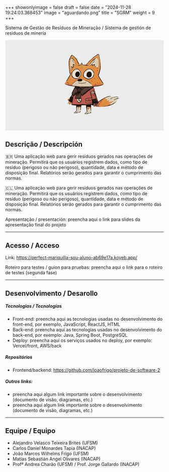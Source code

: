 +++
showonlyimage = false
draft = false
date = "2024-11-28 19:24:03.368453"
image = "aguardando.png"
title = "SGRM"
weight = 9
+++


Sistema de Gestão de Resíduos de Mineração / Sistema de gestión de residuos de minería

<!--more-->

![](moho_follow_through2.gif)


## Descrição / Descripción

🇧🇷 Uma aplicação web para gerir resíduos gerados nas operações de mineração. Permitirá que os usuários registrem dados, como tipo de resíduo (perigoso ou não perigoso), quantidade, data e método de disposição final. Relatórios serão gerados para garantir o cumprimento das normas.



🇨🇱 Uma aplicação web para gerir resíduos gerados nas operações de mineração. Permitirá que os usuários registrem dados, como tipo de resíduo (perigoso ou não perigoso), quantidade, data e método de disposição final. Relatórios serão gerados para garantir o cumprimento das normas.

Apresentação / presentación: preencha aqui o link para slides da apresentação final do projeto

---

## Acesso / Acceso

Link: https://perfect-mariquilla-sou-aluno-ab69e17a.koyeb.app/

Roteiro para testes / guion para pruebas: 
preencha aqui o link para o roteiro de testes (segunda fase)


---

## Desenvolvimento / Desarollo

##### Tecnologias / Tecnologías

- Front-end: preencha aqui as tecnologias usadas no desenvolvimento do front-end, por exemplo, JavaScript, ReactJS, HTML
- Back-end: preencha aqui as tecnologias usadas no desenvolvimento do back-end, por exemplo: Java, Spring Boot, PostgreSQL
- Deploy: preencha aqui os serviços usados no deploy, por exemplo: Vercel/front, AWS/back

##### Repositórios

- Frontend/backend: https://github.com/joaofrigo/projeto-de-software-2


##### Outros links:

- preencha aqui algum link importante sobre o desenvolvimento (documento de visão, diagramas, etc.)
- preencha aqui algum link importante sobre o desenvolvimento (documento de visão, diagramas, etc.)

---

## Equipe / Equipo

- Alejandro Velasco Teixeira Brites (UFSM)
- Carlos Daniel Monardes Tapia (INACAP)
- João Marcos Wilhelms Frigo (UFSM)
- Matías Sebastián Angel Olivares (INACAP)
- Profª Andrea Charão (UFSM) / Prof. Jorge Gallardo (INACAP)

